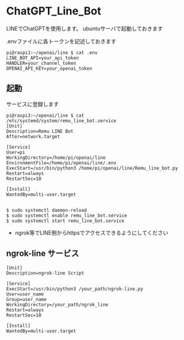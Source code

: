 # ChatGPT_Line_Bot
LINEでChatGPTを使用します。
ubuntuサーバで起動しておきます

.envファイルに各トークンを記述しておきます

    
    pi@raspi3:~/openai/line $ cat .env
    LINE_BOT_API=your_api_token
    HANDLER=your_channel_token
    OPENAI_API_KEY=your_openai_token




## 起動
サービスに登録します
    
    pi@raspi3:~/openai/line $ cat /etc/systemd/system/remu_line_bot.service
    [Unit]
    Description=Remu LINE Bot
    After=network.target
    
    [Service]
    User=pi
    WorkingDirectory=/home/pi/openai/line
    EnvironmentFile=/home/pi/openai/line/.env
    ExecStart=/usr/bin/python3 /home/pi/openai/line/Remu_line_bot.py
    Restart=always
    RestartSec=10
    
    [Install]
    WantedBy=multi-user.target


    $ sudo systemctl daemon-reload
    $ sudo systemctl enable remu_line_bot.service
    $ sudo systemctl start remu_line_bot.service
    
    
- ngrok等でLINE側からhttpsでアクセスできるようにしてください
## ngrok-line サービス
    [Unit]
    Description=ngrok-line Script
    
    [Service]
    ExecStart=/usr/bin/python3 /your_path/ngrok-line.py
    User=user_name
    Group=user_name
    WorkingDirectory=/your_path/ngrok_line
    Restart=always
    RestartSec=10

    [Install]
    WantedBy=multi-user.target
